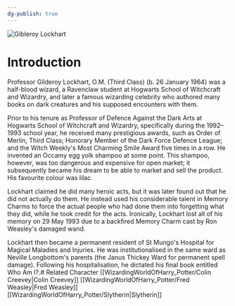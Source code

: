 ```yaml
---
dg-publish: true
---
```

![Gibleroy Lockhart](http://rxbg5ysja.bkt.gdipper.com/Gibleroy_Lockhart.png)
# Introduction
Professor Gilderoy Lockhart, O.M. (Third Class) (b. 26 January 1964) was a half-blood wizard, a Ravenclaw student at Hogwarts School of Witchcraft and Wizardry, and later a famous wizarding celebrity who authored many books on dark creatures and his supposed encounters with them.

Prior to his tenure as Professor of Defence Against the Dark Arts at Hogwarts School of Witchcraft and Wizardry, specifically during the 1992–1993 school year, he received many prestigious awards, such as Order of Merlin, Third Class; Honorary Member of the Dark Force Defence League; and the Witch Weekly's Most Charming Smile Award five times in a row. He invented an Occamy egg yolk shampoo at some point. This shampoo, however, was too dangerous and expensive for open market; it subsequently became his dream to be able to market and sell the product. His favourite colour was lilac.

Lockhart claimed he did many heroic acts, but it was later found out that he did not actually do them. He instead used his considerable talent in Memory Charms to force the actual people who had done them into forgetting what they did, while he took credit for the acts. Ironically, Lockhart lost all of his memory on 29 May 1993 due to a backfired Memory Charm cast by Ron Weasley's damaged wand.

Lockhart then became a permanent resident of St Mungo's Hospital for Magical Maladies and Injuries. He was institutionalised in the same ward as Neville Longbottom's parents (the Janus Thickey Ward for permanent spell damage). Following his hospitalisation, he dictated his final book entitled Who Am I?.# Related Character
[[WizardingWorldOfHarry_Potter/Colin Creevey\|Colin Creevey]]
[[WizardingWorldOfHarry_Potter/Fred Weasley\|Fred Weasley]]
[[WizardingWorldOfHarry_Potter/Slytherin\|Slytherin]]
